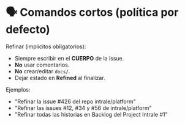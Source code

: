 # 🗣️ Comandos cortos (política por defecto)

Refinar (implícitos obligatorios):
- Siempre escribir en el **CUERPO** de la issue.
- **No** usar comentarios.
- **No** crear/editar `docs/`.
- Dejar estado en **Refined** al finalizar.

Ejemplos:
- "Refinar la issue #426 del repo intrale/platform"
- "Refinar las issues #12, #34 y #56 de intrale/platform"
- "Refinar todas las historias en Backlog del Project Intrale #1"
